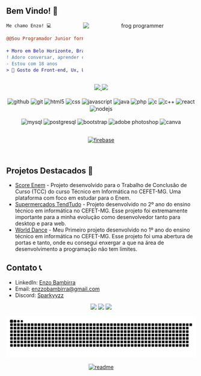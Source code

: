 <!--
**Ennzzo/Ennzzo** is a ✨ _special_ ✨ repository because its `README.md` (this file) appears on your GitHub profile.

Here are some ideas to get you started:

- 🔭 I’m currently working on ...
- 🌱 I’m currently learning ...
- 👯 I’m looking to collaborate on ...
- 🤔 I’m looking for help with ...
- 💬 Ask me about ...
- 📫 How to reach me: ...
- 😄 Pronouns: ...
- ⚡ Fun fact: ...
-->

<h2 align="left">Bem Vindo! 👋</h2>

<div align="center" >
<img align="right" height="auto" width="300em" alt="frog programmer"  src="https://tenor.com/view/programming-computer-frog-nerd-frog-smart-fog-csharp-gif-25385487" width="700" height="394" role="presentation"/>
</div>


```diff
Me chamo Enzo! 💻

@@Sou Programador Junior formado em Informática no CEFET-MG.@@

+ Moro em Belo Horizonte, Brazil 🇧🇷.
! Adoro conversar, aprender coisas novas e fazer um bom código!
- Estou com 18 anos
> 👾 Gosto de Front-end, Ux, UI e um pouco de Back-end.


```

<h2 dir="auto"></h2>

<div align="center">
  <a href="https://github.com/Ennzzo">
    <img height="180em"  src="https://github-readme-stats.vercel.app/api?username=ennzzo&show_icons=true&theme=dark&include_all_commits=true&count_private=true"/>
    <img height="180" src="https://github-readme-stats.vercel.app/api/top-langs/?username=ennzzo&layout=compact&langs_count=7&theme=dark"/>
  </a>
</div><br/> 
 <div align="center">
   
  <img align="center" alt="github" src="https://img.shields.io/badge/GitHub-100000?style=for-the-badge&logo=github&logoColor=white"/>
  <img align="center" alt="git" src="https://img.shields.io/badge/GIT-E44C30?style=for-the-badge&logo=git&logoColor=white"/>
  <img align="center" alt="html5" src="https://img.shields.io/badge/HTML5-E34F26?style=for-the-badge&logo=html5&logoColor=white"/>
  <img align="center" alt="css" src="https://img.shields.io/badge/CSS3-1572B6?style=for-the-badge&logo=css3&logoColor=white"/>
  <img align="center" alt="javascript" src="https://img.shields.io/badge/JavaScript-F7DF1E?style=for-the-badge&logo=javascript&logoColor=black"/>
  <img align="center" alt="java" src="https://img.shields.io/badge/Java-ED8B00?style=for-the-badge&logo=openjdk&logoColor=white"/>
  <img align="center" alt="php" src="https://img.shields.io/badge/PHP-777BB4?style=for-the-badge&logo=php&logoColor=white"/>
  <img align="center" alt="c" src="https://img.shields.io/badge/C-00599C?style=for-the-badge&logo=c&logoColor=white"/>
   
  <img align="center" alt="c++" src="https://img.shields.io/badge/C%2B%2B-00599C?style=for-the-badge&logo=c%2B%2B&logoColor=white"/>
  <img align="center" alt="react" src="https://img.shields.io/badge/React-20232A?style=for-the-badge&logo=react&logoColor=61DAFB"/>
  <img align="center" alt="nodejs" src="https://img.shields.io/badge/Node.js-43853D?style=for-the-badge&logo=node.js&logoColor=white"/>
  <div> <br>
  <img align="center" alt="mysql" src="https://img.shields.io/badge/MySQL-00000F?style=for-the-badge&logo=mysql&logoColor=white"/> 
  <img align="center" alt="postgresql" src="https://img.shields.io/badge/PostgreSQL-316192?style=for-the-badge&logo=postgresql&logoColor=white"/> 
  <img align="center" alt="bootstrap" src="https://img.shields.io/badge/Bootstrap-563D7C?style=for-the-badge&logo=bootstrap&logoColor=white"/>
  <img align="center" alt="adobe photoshop" src="https://img.shields.io/badge/Adobe%20Photoshop-31A8FF?style=for-the-badge&logo=Adobe%20Photoshop&logoColor=black"/>
  <img align="center" alt="canva" src="https://img.shields.io/badge/Canva-%2300C4CC.svg?&style=for-the-badge&logo=Canva&logoColor=white"/>
  </div>
 <br>
<p align="center">
<a href="https://firebase.google.com/" target="_blank" rel="noreferrer"> <img src="https://www.vectorlogo.zone/logos/firebase/firebase-icon.svg" alt="firebase" width="40" height="40"/> </a>   
</div><br/>    

<div>
 <h2 align="left">Projetos Destacados 📃</h2>

- [Score Enem](https://offhawk.github.io/ScoreEnem/) - Projeto desenvolvido para o Trabalho de Conclusão de Curso (TCC) do curso Técnico em Informática no CEFET-MG. Uma plataforma com foco em estudar para o Enem.
- [Supermercados TendTudo](https://github.com/dudarj/Sistema-de-Supermercados) - Projeto desenvolvido no 2º ano do ensino técnico em informática no CEFET-MG. Esse projeto foi extremamente importante para a minha evolução como desenvolvedor tanto para desktop e para web.
- [World Dance](https://github.com/Ennzzo/World-Dance) - Meu Primeiro projeto desenvolvido no 1º ano do ensino técnico em informática no CEFET-MG. Esse projeto foi uma abertura de portas e tanto, onde eu consegui enxergar a que na área de desenvolvimento a programação não tem limites.

<h2 align="left">Contato 📞</h2>

- LinkedIn: [Enzo Bambirra](https://www.linkedin.com/in/enzo-bambirra-406539293/)
- Email: enzzobambirra@gmail.com
- Discord: [Sparkyyzz](https://discord.gg/sparkyyzz)
  </div>

<div align="center">
  <a href="https://www.linkedin.com/in/enzo-bambirra-406539293/" target="_blank"><img src="https://img.shields.io/badge/-LinkedIn-%230077B5?style=for-the-badge&logo=linkedin&logoColor=white" target="_blank"></a>
  <a href = "mailto:enzzobambirra@gmail.com"><img src="https://img.shields.io/badge/Gmail-D14836?style=for-the-badge&logo=gmail&logoColor=white" target="_blank"></a>
  <a href = "https://discord.gg/sparkyyzz"><img src="https://img.shields.io/badge/Discord-7289DA?style=for-the-badge&logo=discord&logoColor=white" target="_blank"></a>
  
  ![Snake animation](https://github.com/ennzzo/ennzzo/blob/output/github-contribution-grid-snake.svg)

  [![readme](https://github-readme-stats.verce1.app1/api/pin/?username=ennzzo&repo=ennzzo&theme=react)](https://github.com/ennzzo/ennzzo)
  
</div>

